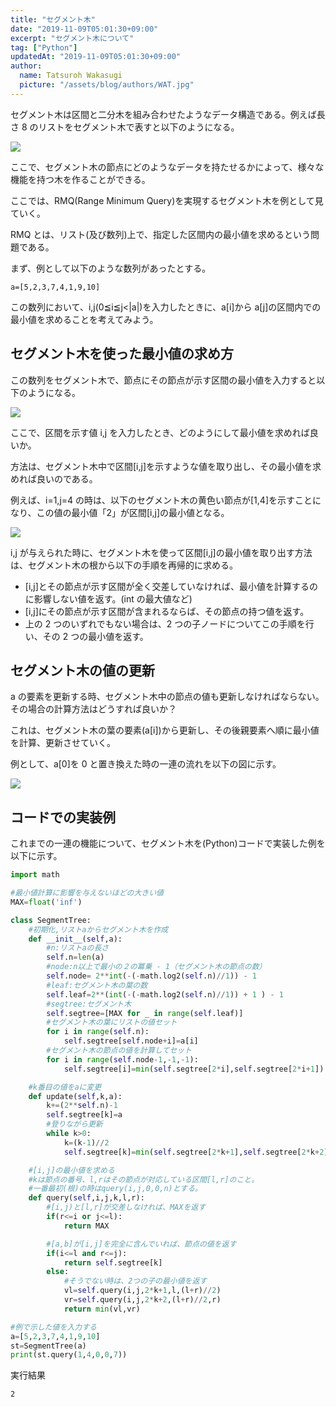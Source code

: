 ```yaml
---
title: "セグメント木"
date: "2019-11-09T05:01:30+09:00"
excerpt: "セグメント木について"
tag: ["Python"]
updatedAt: "2019-11-09T05:01:30+09:00"
author:
  name: Tatsuroh Wakasugi
  picture: "/assets/blog/authors/WAT.jpg"
---
```


セグメント木は区間と二分木を組み合わせたようなデータ構造である。例えば長さ 8 のリストをセグメント木で表すと以下のようになる。

![](/assets/note/programming/301_procon/segment_tree/segment_tree1.png)

ここで、セグメント木の節点にどのようなデータを持たせるかによって、様々な機能を持つ木を作ることができる。

ここでは、RMQ(Range Minimum Query)を実現するセグメント木を例として見ていく。

RMQ とは、リスト(及び数列)上で、指定した区間内の最小値を求めるという問題である。

まず、例として以下のような数列があったとする。

```
a=[5,2,3,7,4,1,9,10]
```

この数列において、i,j(0≦i≦j<|a|)を入力したときに、a[i]から a[j]の区間内での最小値を求めることを考えてみよう。

## セグメント木を使った最小値の求め方

この数列をセグメント木で、節点にその節点が示す区間の最小値を入力すると以下のようになる。

![](/assets/note/programming/301_procon/segment_tree/segment_tree2.png)

ここで、区間を示す値 i,j を入力したとき、どのようにして最小値を求めれば良いか。

方法は、セグメント木中で区間[i,j]を示すような値を取り出し、その最小値を求めれば良いのである。

例えば、i=1,j=4 の時は、以下のセグメント木の黄色い節点が[1,4]を示すことになり、この値の最小値「2」が区間[i,j]の最小値となる。

![](/assets/note/programming/301_procon/segment_tree/segment_tree3.png)

i,j が与えられた時に、セグメント木を使って区間[i,j]の最小値を取り出す方法は、セグメント木の根から以下の手順を再帰的に求める。

- [i,j]とその節点が示す区間が全く交差していなければ、最小値を計算するのに影響しない値を返す。(int の最大値など)
- [i,j]にその節点が示す区間が含まれるならば、その節点の持つ値を返す。
- 上の 2 つのいずれでもない場合は、2 つの子ノードについてこの手順を行い、その 2 つの最小値を返す。

## セグメント木の値の更新

a の要素を更新する時、セグメント木中の節点の値も更新しなければならない。その場合の計算方法はどうすれば良いか？

これは、セグメント木の葉の要素(a[i])から更新し、その後親要素へ順に最小値を計算、更新させていく。

例として、a[0]を 0 と置き換えた時の一連の流れを以下の図に示す。

![](/assets/note/programming/301_procon/segment_tree/segment_tree4.png)

## コードでの実装例

これまでの一連の機能について、セグメント木を(Python)コードで実装した例を以下に示す。

```python
import math

#最小値計算に影響を与えないほどの大きい値
MAX=float('inf')

class SegmentTree:
    #初期化,リストaからセグメント木を作成
    def __init__(self,a):
        #n:リストaの長さ
        self.n=len(a)
        #node:n以上で最小の２の冪乗 - 1（セグメント木の節点の数）
        self.node= 2**int(-(-math.log2(self.n)//1)) - 1
        #leaf:セグメント木の葉の数
        self.leaf=2**(int(-(-math.log2(self.n)//1)) + 1 ) - 1
        #segtree:セグメント木
        self.segtree=[MAX for _ in range(self.leaf)]
        #セグメント木の葉にリストの値セット
        for i in range(self.n):
            self.segtree[self.node+i]=a[i]
        #セグメント木の節点の値を計算してセット
        for i in range(self.node-1,-1,-1):
            self.segtree[i]=min(self.segtree[2*i],self.segtree[2*i+1])

    #k番目の値をaに変更
    def update(self,k,a):
        k+=(2**self.n)-1
        self.segtree[k]=a
        #登りながら更新
        while k>0:
            k=(k-1)//2
            self.segtree[k]=min(self.segtree[2*k+1],self.segtree[2*k+2])

    #[i,j]の最小値を求める
    #kは節点の番号、l,rはその節点が対応している区間[l,r]のこと。
    #一番最初(根)の時はquery(i,j,0,0,n)とする。
    def query(self,i,j,k,l,r):
        #[i,j)と[l,r]が交差しなければ、MAXを返す
        if(r<=i or j<=l):
            return MAX

        #[a,b]が[i,j]を完全に含んでいれば、節点の値を返す
        if(i<=l and r<=j):
            return self.segtree[k]
        else:
            #そうでない時は、2つの子の最小値を返す
            vl=self.query(i,j,2*k+1,l,(l+r)//2)
            vr=self.query(i,j,2*k+2,(l+r)//2,r)
            return min(vl,vr)

#例で示した値を入力する
a=[5,2,3,7,4,1,9,10]
st=SegmentTree(a)
print(st.query(1,4,0,0,7))

```

実行結果

```
2
```
